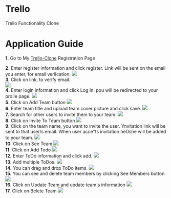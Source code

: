 # Trello
Trello Functionality Clone

# Application Guide #

**1.** Go to My [Trello-Clone](https://trello-clone-a597d.web.app/register) Registration Page
<br />

**2.** Enter register information and click register. Link will be sent on the email
 you enter, for email veriIcation.
![](Readme-images/readmeimage1.png)
<br />
**3.** Click on link, to verify email.
<br />
![](Readme-images/readmeimage2.jpg)
<br />
**4.** Enter login information and click Log In. pou will be redirected to your proIle
page.
![](Readme-images/readmeimage3.png)
<br />
**5.** Click on Add Team button
![](Readme-images/readmeimage4.png)
<br />
**6.** Enter team title and upload team cover picture and click save.
![](Readme-images/readmeimage5.png)
<br />
**7.** Search for other users to invite them to your team.
![](Readme-images/readmeimage6.png)
<br />
**8.** Click on Invite To Team button
![](Readme-images/readmeimage7.png)
<br />
**9.** Click on the team name, you want to invite the user. Ynvitation link will be
 sent to that user/s email. When user acce"ts invitation heDshe will be added
 to your team.
![](Readme-images/readmeimage8.png)
<br />
**10.** Click on See Team
![](Readme-images/readmeimage9.png)
<br />
**11.** Click on Add Todo
![](Readme-images/readmeimage10.png)
<br />
**12.** Enter ToDo information and click add.
![](Readme-images/readmeimage11.png)
<br />
**13.** Add multiple ToDos.
![](Readme-images/readmeimage12.png)
<br />
**14.** You can drag and drop ToDo items.
![](Readme-images/readmeimage13.png)
<br />
**15.** You can see and delete team members by clicking See Members button
![](Readme-images/readmeimage14.png)
<br />
**16.** Click on Update Team and update team's information
![](Readme-images/readmeimage15.png)
<br />
**17.** Click on Belete Team
![](Readme-images/readmeimage16.png)
<br />
